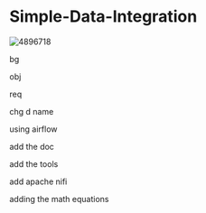 # Simple-Data-Integration

![4896718](https://github.com/NmaxDiesel/Simple-Data-Integration/assets/123163060/ff4430c2-1868-46a8-8862-e4ea284ac498)

bg

obj

req

chg d name

using airflow

add the doc

add the tools

add apache nifi

adding the math equations
